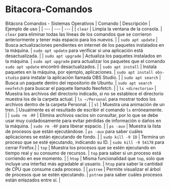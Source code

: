 # Bitacora-Comandos
Bitácora Comandos - Sistemas Operativos
| Comando | Descripción | Ejemplo de uso |
| --- | --- | --- |
| `clear` | Limpia la ventana de la consola. | `clear` para eliminar todas las líneas de los comandos que se corrieron anteriormente y tener más espacio para los nuevos. |
| `sudo apt update` | Busca actualizaciones pendientes en internet de los paquetes instalados en la máquina. | `sudo apt update` para verificar si una aplicación está desactualizada. |
| `sudo apt upgrade` | Actualiza los paquetes instalados en la máquina. | `sudo apt upgrade` para actualizar los paquetes que el comando `sudo apt update` encontró desactualizados.  |
| `sudo apt install` | Instala paquetes en la máquina, por ejemplo, aplicaciones. | `sudo apt install obs-studio` para instalar la aplicación llamada OBS Studio. |
| `sudo apt search` | Busca un paquete dentro del repositorio de Ubuntu. | `sudo apt search neofetch` para buscar el paquete llamado Neofetch. |
| `ls <directorio>` | Muestra los archivos del directorio indicado, si no se establece el directorio muestra los de la carpeta actual. | `ls ~/Personal` para mostrar todos los archivos dentro de la carpeta Personal. |
| `sl` | Muestra una animación de un tren. | Usualmente es el resultado de escribir el comando `ls` erróneamente. |
| `sudo rm -RF` | Elimina archivos vacíos sin consultar, por lo que se debe usar muy cuidadosamente para evitar pérdidas de información o daños en la máquina. | `sudo rm -RF` para liberar espacio. |
| `ps -aux` | Muestra la lista de procesos que están ejecutándose. | `ps -aux` para saber cuáles aplicaciones se están ejecutando de fondo. |
| `sudo kill -9 ID` | Termina un proceso que se esté ejecutando, indicando su ID. | `sudo kill -9 54178` para cerrar Firefox.|
| `top` | Muestra los procesos que se estén ejecutando en tiempo real y su consumo de recursos. | `top` para saber si un proceso está corriendo en ese momento. |
| `htop` | Misma funcionalidad que `top`, solo que incluye una interfaz más agradable al usuario. | `htop` para saber la cantidad de CPU que consume cada proceso. |
| `pstree` | Permite visualizar el árbol de procesos que se estén ejecutando. | `pstree` para saber cuáles procesos están enlazados entre sí.  |
